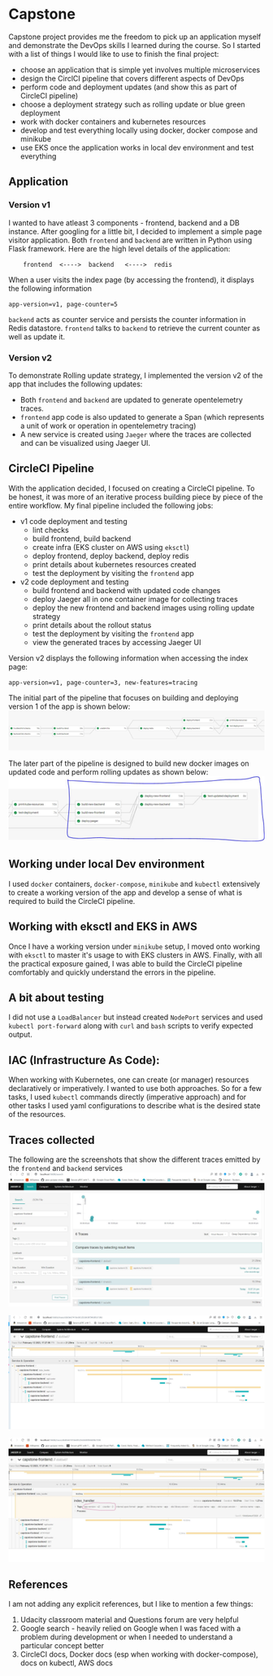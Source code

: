 # Capstone
Capstone project provides me the freedom to pick up an application myself and demonstrate the DevOps skills I learned during the course. So I started with a list of things I would like to use to finish the final project:
* choose an application that is simple yet involves multiple microservices
* design the CirclCI pipeline that covers different aspects of DevOps
* perform code and deployment updates (and show this as part of CircleCI pipeline)
* choose a deployment strategy such as rolling update or blue green deployment
* work with docker containers and kubernetes resources
* develop and test everything locally using docker, docker compose and minikube
* use EKS once the application works in local dev environment and test everything

## Application
### Version v1
I wanted to have atleast 3 components - frontend, backend and a DB instance. After googling for a little bit, I decided to implement a simple page visitor
application. Both `frontend` and `backend` are written in Python using Flask framework. 
Here are the high level details of the application:

```
    frontend  <---->  backend   <---->  redis
```

When a user visits the index page (by accessing the frontend), it displays the following information

```
app-version=v1, page-counter=5
```

`backend` acts as counter service and persists the counter information in Redis datastore. `frontend` talks to `backend` to retrieve the current counter as well as update it.

### Version v2
To demonstrate Rolling update strategy, I implemented the version v2 of the app that includes the following updates:
* Both `frontend` and `backend` are updated to generate opentelemetry traces.
* `frontend` app code is also updated to generate a Span (which represents a unit of work or operation in opentelemetry tracing)
* A new service is created using `Jaeger` where the traces are collected and can be visualized using Jaeger UI.


## CircleCI Pipeline
With the application decided, I focused on creating a CircleCI pipeline. To be honest, it was more of an iterative process building piece by piece of the entire workflow. My final pipeline included the following jobs:
* v1 code deployment and testing
    * lint checks
    * build frontend, build backend
    * create infra (EKS cluster on AWS using `eksctl`)
    * deploy frontend, deploy backend, deploy redis
    * print details about kubernetes resources created
    * test the deployment by visiting the `frontend` app
* v2 code deployment and testing
    * build frontend and backend with updated code changes
    * deploy Jaeger all in one container image for collecting traces
    * deploy the new frontend and backend images using rolling update strategy
    * print details about the rollout status
    * test the deployment by visiting the `frontend` app
    * view the generated traces by accessing Jaeger UI

Version v2 displays the following information when accessing the index page:

```
app-version=v1, page-counter=3, new-features=tracing
```
The initial part of the pipeline that focuses on building and deploying version 1 of the app is shown below:
![image](circleci-pipeline-part1.JPG)

The later part of the pipeline is designed to build new docker images on updated code and perform rolling updates as shown below:
![image](circleci-pipeline-part2.JPG)

## Working under local Dev environment
I used `docker` containers, `docker-compose`, `minikube` and `kubectl` extensively to create a working version of the app and develop a sense of what is required to build the CircleCI pipeline. 

## Working with eksctl and EKS in AWS
Once I have a working version under `minikube` setup, I moved onto working with `eksctl` to master it's usage to with EKS clusters in AWS.
Finally, with all the practical exposure gained, I was able to build the CircleCI pipeline comfortably and quickly understand the errors in the pipeline.

## A bit about testing
I did not use a `LoadBalancer` but instead created `NodePort` services and used `kubectl port-forward` along with `curl` and `bash` scripts to verify expected output.

## IAC (Infrastructure As Code):
When working with Kubernetes, one can create (or manager) resources declaratively or imperatively. I wanted to use both approaches. So for a few tasks, I used `kubectl` commands directly (imperative approach) and for other tasks I used yaml configurations to describe what is the desired state of the resources.

## Traces collected
The following are the screenshots that show the different traces emitted by the `frontend` and `backend` services
![image](tracing-screenshot-1.jpg)

![image](tracing-screenshot-2.jpg)

![image](tracing-screenshot-3.jpg)

## References
I am not adding any explicit references, but I like to mention a few things:
1. Udacity classroom material and Questions forum are very helpful
2. Google search - heavily relied on Google when I was faced with a problem during development or when I needed to understand a particular concept better
3. CircleCI docs, Docker docs (esp when working with docker-compose), docs on kubectl, AWS docs







